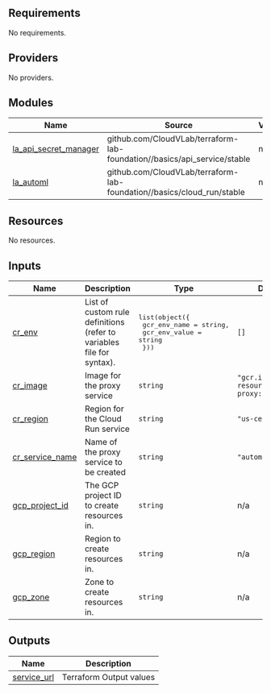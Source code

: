 ## Requirements

No requirements.

## Providers

No providers.

## Modules

| Name | Source | Version |
|------|--------|---------|
| <a name="module_la_api_secret_manager"></a> [la\_api\_secret\_manager](#module\_la\_api\_secret\_manager) | github.com/CloudVLab/terraform-lab-foundation//basics/api_service/stable | n/a |
| <a name="module_la_automl"></a> [la\_automl](#module\_la\_automl) | github.com/CloudVLab/terraform-lab-foundation//basics/cloud_run/stable | n/a |

## Resources

No resources.

## Inputs

| Name | Description | Type | Default | Required |
|------|-------------|------|---------|:--------:|
| <a name="input_cr_env"></a> [cr\_env](#input\_cr\_env) | List of custom rule definitions (refer to variables file for syntax). | <pre>list(object({<br>    gcr_env_name  = string,<br>    gcr_env_value = string<br>  }))</pre> | `[]` | no |
| <a name="input_cr_image"></a> [cr\_image](#input\_cr\_image) | Image for the proxy service | `string` | `"gcr.io/qwiklabs-resources/automl-proxy:latest"` | no |
| <a name="input_cr_region"></a> [cr\_region](#input\_cr\_region) | Region for the Cloud Run service | `string` | `"us-central1"` | no |
| <a name="input_cr_service_name"></a> [cr\_service\_name](#input\_cr\_service\_name) | Name of the proxy service to be created | `string` | `"automl-proxy"` | no |
| <a name="input_gcp_project_id"></a> [gcp\_project\_id](#input\_gcp\_project\_id) | The GCP project ID to create resources in. | `string` | n/a | yes |
| <a name="input_gcp_region"></a> [gcp\_region](#input\_gcp\_region) | Region to create resources in. | `string` | n/a | yes |
| <a name="input_gcp_zone"></a> [gcp\_zone](#input\_gcp\_zone) | Zone to create resources in. | `string` | n/a | yes |

## Outputs

| Name | Description |
|------|-------------|
| <a name="output_service_url"></a> [service\_url](#output\_service\_url) | Terraform Output values |
